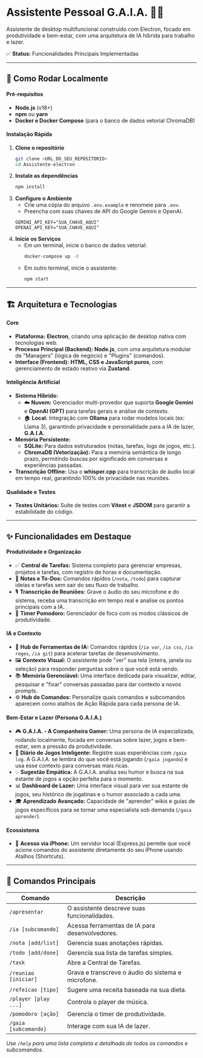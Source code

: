 # Assistente Pessoal G.A.I.A. 🧠✨

Assistente de desktop multifuncional construído com Electron, focado em produtividade e bem-estar, com uma arquitetura de IA híbrida para trabalho e lazer.

✅ **Status:** Funcionalidades Principais Implementadas

---

## 🚀 Como Rodar Localmente

#### **Pré-requisitos**
*   **Node.js** (v18+)
*   **npm** ou **yarn**
*   **Docker e Docker Compose** (para o banco de dados vetorial ChromaDB)

#### **Instalação Rápida**
1.  **Clone o repositório**
    ```bash
    git clone <URL_DO_SEU_REPOSITORIO>
    cd Assistente-electron
    ```
2.  **Instale as dependências**
    ```bash
    npm install
    ```
3.  **Configure o Ambiente**
    *   Crie uma cópia do arquivo `.env.example` e renomeie para `.env`.
    *   Preencha com suas chaves de API do Google Gemini e OpenAI.
    ```env
    GEMINI_API_KEY="SUA_CHAVE_AQUI"
    OPENAI_API_KEY="SUA_CHAVE_AQUI"
    ```
4.  **Inicie os Serviços**
    *   Em um terminal, inicie o banco de dados vetorial:
        ```bash
        docker-compose up -d
        ```
    *   Em outro terminal, inicie o assistente:
        ```bash
        npm start
        ```

---

## 🏗️ Arquitetura e Tecnologias

#### **Core**
*   **Plataforma:** **Electron**, criando uma aplicação de desktop nativa com tecnologias web.
*   **Processo Principal (Backend):** **Node.js**, com uma arquitetura modular de "Managers" (lógica de negócio) e "Plugins" (comandos).
*   **Interface (Frontend):** **HTML, CSS e JavaScript puros**, com gerenciamento de estado reativo via **Zustand**.

#### **Inteligência Artificial**
*   **Sistema Híbrido:**
    *   ☁️ **Nuvem:** Gerenciador multi-provedor que suporta **Google Gemini** e **OpenAI (GPT)** para tarefas gerais e análise de contexto.
    *   🏠 **Local:** Integração com **Ollama** para rodar modelos locais (ex: Llama 3), garantindo privacidade e personalidade para a IA de lazer, **G.A.I.A.**
*   **Memória Persistente:**
    *   **SQLite:** Para dados estruturados (notas, tarefas, logs de jogos, etc.).
    *   **ChromaDB (Vetorização):** Para a memória semântica de longo prazo, permitindo buscas por significado em conversas e experiências passadas.
*   **Transcrição Offline:** Usa o **whisper.cpp** para transcrição de áudio local em tempo real, garantindo 100% de privacidade nas reuniões.

#### **Qualidade e Testes**
*   **Testes Unitários:** Suíte de testes com **Vitest** e **JSDOM** para garantir a estabilidade do código.

---

## ✨ Funcionalidades em Destaque

#### **Produtividade e Organização**
*   ✅ **Central de Tarefas:** Sistema completo para gerenciar empresas, projetos e tarefas, com registro de horas e documentação.
*   📝 **Notas e To-Dos:** Comandos rápidos (`/nota`, `/todo`) para capturar ideias e tarefas sem sair do seu fluxo de trabalho.
*   🎙️ **Transcrição de Reuniões:** Grave o áudio do seu microfone e do sistema, receba uma transcrição em tempo real e analise os pontos principais com a IA.
*   🍅 **Timer Pomodoro:** Gerenciador de foco com os modos clássicos de produtividade.

#### **IA e Contexto**
*   🎨 **Hub de Ferramentas de IA:** Comandos rápidos (`/ia var`, `/ia css`, `/ia regex`, `/ia git`) para acelerar tarefas de desenvolvimento.
*   🖼️ **Contexto Visual:** O assistente pode "ver" sua tela (inteira, janela ou seleção) para responder perguntas sobre o que você está vendo.
*   📚 **Memória Gerenciável:** Uma interface dedicada para visualizar, editar, pesquisar e "fixar" conversas passadas para dar contexto a novos prompts.
*   ⚙️ **Hub de Comandos:** Personalize quais comandos e subcomandos aparecem como atalhos de Ação Rápida para cada persona de IA.

#### **Bem-Estar e Lazer (Persona G.A.I.A.)**
*   🎮 **G.A.I.A. - A Companheira Gamer:** Uma persona de IA especializada, rodando localmente, focada em conversas sobre lazer, jogos e bem-estar, sem a pressão da produtividade.
*   📖 **Diário de Jogos Inteligente:** Registre suas experiências com `/gaia log`. A G.A.I.A. se lembra do que você está jogando (`/gaia jogando`) e usa esse contexto para conversas mais ricas.
*   💡 **Sugestão Empática:** A G.A.I.A. analisa seu humor e busca na sua estante de jogos a opção perfeita para o momento.
*   📊 **Dashboard de Lazer:** Uma interface visual para ver sua estante de jogos, seu histórico de jogatinas e o humor associado a cada uma.
*   🎓 **Aprendizado Avançado:** Capacidade de "aprender" wikis e guias de jogos específicos para se tornar uma especialista sob demanda (`/gaia aprender`).

#### **Ecossistema**
*   📱 **Acesso via iPhone:** Um servidor local (Express.js) permite que você acione comandos do assistente diretamente do seu iPhone usando Atalhos (Shortcuts).

---

## 🎯 Comandos Principais

| Comando              | Descrição                                          |
|----------------------|----------------------------------------------------|
| `/apresentar`        | O assistente descreve suas funcionalidades.        |
| `/ia [subcomando]`   | Acessa ferramentas de IA para desenvolvedores.     |
| `/nota [add/list]`   | Gerencia suas anotações rápidas.                    |
| `/todo [add/done]`   | Gerencia sua lista de tarefas simples.             |
| `/task`              | Abre a Central de Tarefas.                         |
| `/reuniao [iniciar]` | Grava e transcreve o áudio do sistema e microfone. |
| `/refeicao [tipo]`   | Sugere uma receita baseada na sua dieta.           |
| `/player [play ...]` | Controla o player de música.                       |
| `/pomodoro [ação]`   | Gerencia o timer de produtividade.                 |
| `/gaia [subcomando]` | Interage com sua IA de lazer.                      |

*Use `/help` para uma lista completa e detalhada de todos os comandos e subcomandos.*